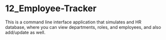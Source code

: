 # 12_Employee-Tracker

This is a command line interface application that simulates and HR database, where you can view departments, roles, and employees, and also add/update as well.